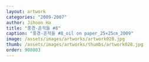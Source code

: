 ```yaml
---
layout: artwork
categories: "2009-2007"
author: Jihoon Ha
title: "풍경-흔적들 #8"
caption: "풍경-흔적들 #8_oil on paper_25×25㎝_2009"
image: /assets/images/artworks/artwork028.jpg
thumb: /assets/images/artworks/thumbs/artwork028.jpg
order: 908003
---
```

